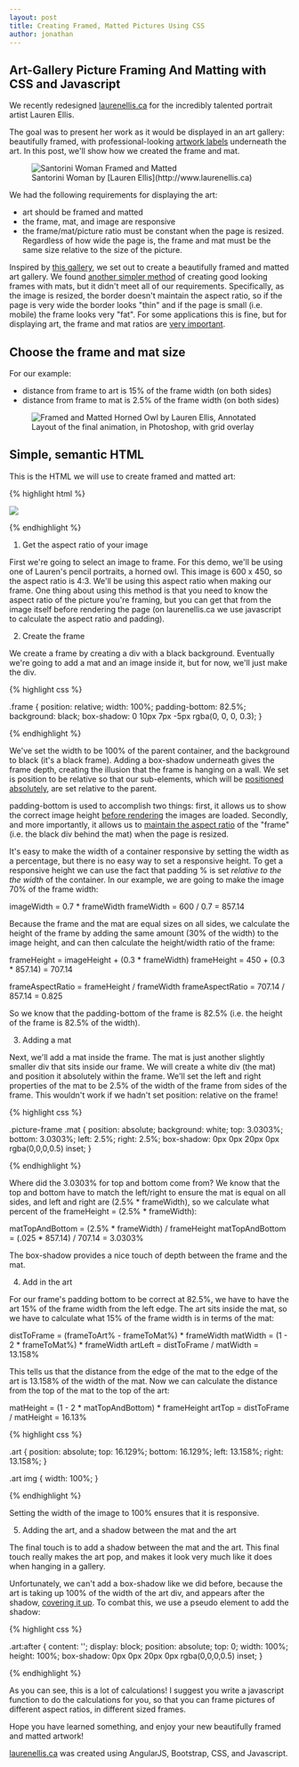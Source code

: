```yaml
---
layout: post
title: Creating Framed, Matted Pictures Using CSS
author: jonathan
---
```


## Art-Gallery Picture Framing And Matting with CSS and Javascript

We recently redesigned [laurenellis.ca](http://www.laurenellis.ca) for the incredibly talented portrait artist Lauren Ellis.

The goal was to present her work as it would be displayed in an art gallery: beautifully framed, with professional-looking
[artwork labels](https://thepracticalartworld.com/2014/06/18/examples-of-artwork-labels/) underneath the art.  In this post, we'll show how we created the frame and mat.

<figure class="figure">
  <img src="{{ site.baseurl }}/images/framed_santorini-woman.png" class="img-responsive" alt="Santorini Woman Framed and Matted" />
  <figcaption class="figure-caption">Santorini Woman by [Lauren Ellis](http://www.laurenellis.ca)</figcaption>
</figure>

We had the following requirements for displaying the art:
* art should be framed and matted
* the frame, mat, and image are responsive
* the frame/mat/picture ratio must be constant when the page is resized.  Regardless of how wide the page is, the frame and mat must be the same size relative to the size of the picture.

Inspired by [this gallery](https://tympanus.net/Development/3DGalleryRoom/), we set out to create a beautifully framed and matted art gallery.  We found [another simpler method](http://thenewcode.com/721/Sophisticated-Image-Matting-Effects-With-CSS) of creating good looking frames with mats, but it didn't meet all of our requirements.  Specifically, as the image is resized, the border doesn't maintain the aspect ratio, so if the page is very wide the border looks "thin" and if the page is small (i.e. mobile) the frame looks very "fat".  For some applications this is fine, but for displaying art, the frame and mat ratios are [very important](http://artofframinginc.com/faq/).

## Choose the frame and mat size

For our example:
  * distance from frame to art is 15% of the frame width (on both sides)
  * distance from frame to mat is 2.5% of the frame width (on both sides)

<figure class="figure">
  <img src="{{ site.baseurl }}/images/framed_annotated_framed_owl.png" class="img-responsive" alt="Framed and Matted Horned Owl by Lauren Ellis, Annotated" />
  <figcaption class="figure-caption">Layout of the final animation, in Photoshop, with grid overlay</figcaption>
</figure>

## Simple, semantic HTML

This is the HTML we will use to create framed and matted art:

{% highlight html %}

<div class="frame">
  <div class="mat">
    <div class="art">
      <img src="...">
    </div>
  </div>
</div>

{% endhighlight %}

1. Get the aspect ratio of your image

First we're going to select an image to frame.  For this demo, we'll be using one of Lauren's pencil portraits, a horned owl.  This image is 600 x 450, so the aspect ratio is 4:3.  We'll be using this aspect ratio when making our frame.  One thing about using this method is that you need to know the aspect ratio of the picture you're framing, but you can get that from the image itself before rendering the page (on laurenellis.ca we use javascript to calculate the aspect ratio and padding).

2. Create the frame

We create a frame by creating a div with a black background.  Eventually we're going to add a mat and an image inside it, but for now, we'll just make the div.

{% highlight css %}

.frame {
  position: relative;
  width: 100%;
  padding-bottom: 82.5%;
  background: black;
  box-shadow: 0 10px 7px -5px rgba(0, 0, 0, 0.3);
}

{% endhighlight %}

We've set the width to be 100% of the parent container, and the background to black (it's a black frame).  Adding a box-shadow underneath gives the frame depth, creating the illusion that the frame is hanging on a wall. We set is position to be relative so that our sub-elements, which will be [positioned absolutely](https://www.w3schools.com/css/css_positioning.asp), are set relative to the parent.

padding-bottom is used to accomplish two things: first, it allows us to show the correct image height [before rendering](http://andyshora.com/css-image-container-padding-hack.html) the images are loaded.  Secondly, and more importantly, it allows us to [maintain the aspect ratio](http://www.goldenapplewebdesign.com/responsive-aspect-ratios-with-pure-css/) of the "frame" (i.e. the black div behind the mat) when the page is resized.

It's easy to make the width of a container responsive by setting the width as a percentage, but there is no easy way to set a responsive height.  To get a responsive height we can use the fact that padding % is set *relative to the the width* of the container. In our example, we are going to make the image 70% of the frame width:

imageWidth = 0.7 * frameWidth
frameWidth = 600 / 0.7 = 857.14

Because the frame and the mat are equal sizes on all sides, we calculate the height of the frame by adding the same amount (30% of the width) to the image height, and can then calculate the height/width ratio of the frame:

frameHeight = imageHeight + (0.3 * frameWidth)
frameHeight = 450 + (0.3 * 857.14) = 707.14

frameAspectRatio = frameHeight / frameWidth
frameAspectRatio = 707.14 / 857.14 = 0.825

So we know that the padding-bottom of the frame is 82.5% (i.e. the height of the frame is 82.5% of the width).

3. Adding a mat

Next, we'll add a mat inside the frame.  The mat is just another slightly smaller div that sits inside our frame.  We will create a white div (the mat) and position it absolutely within the frame.  We'll set the left and right properties of the mat to be 2.5% of the width of the frame from sides of the frame.  This wouldn't work if we hadn't set position: relative on the frame!

{% highlight css %}

.picture-frame .mat {
  position: absolute;
  background: white;
  top: 3.0303%; bottom: 3.0303%; left: 2.5%; right: 2.5%;
  box-shadow: 0px 0px 20px 0px rgba(0,0,0,0.5) inset;
}

{% endhighlight %}

Where did the 3.0303% for top and bottom come from?  We know that the top and bottom have to match the left/right to ensure the mat is equal on all sides, and left and right are (2.5% * frameWidth), so we calculate what percent of the frameHeight = (2.5% * frameWidth):

matTopAndBottom = (2.5% * frameWidth) / frameHeight
matTopAndBottom = (.025 * 857.14) / 707.14 = 3.0303%

The box-shadow provides a nice touch of depth between the frame and the mat.

4. Add in the art

For our frame's padding bottom to be correct at 82.5%, we have to have the art 15% of the frame width from the left edge.  The art sits inside the mat, so we have to calculate what 15% of the frame width is in terms of the mat:

distToFrame = (frameToArt% - frameToMat%) * frameWidth
matWidth = (1 - 2 * frameToMat%) * frameWidth
artLeft = distToFrame / matWidth = 13.158%

This tells us that the distance from the edge of the mat to the edge of the art is 13.158% of the width of the mat.  Now we can calculate the distance from the top of the mat to the top of the art:

matHeight = (1 - 2 * matTopAndBottom) * frameHeight
artTop = distToFrame / matHeight = 16.13%

{% highlight css %}

.art {
  position: absolute;
  top: 16.129%; bottom: 16.129%; left: 13.158%; right: 13.158%;
}

.art img {
  width: 100%;
}

{% endhighlight %}


Setting the width of the image to 100% ensures that it is responsive.

5. Adding the art, and a shadow between the mat and the art

The final touch is to add a shadow between the mat and the art.  This final touch really makes the art pop, and makes it look very much like it does when hanging in a gallery.  

Unfortunately, we can't add a box-shadow like we did before, because the art is taking up 100% of the width of the art div, and appears after the shadow, [covering it up](http://thenewcode.com/721/Sophisticated-Image-Matting-Effects-With-CSS).  To combat this, we use a pseudo element to add the shadow:

{% highlight css %}

.art:after {
  content: '';
  display: block;
  position: absolute;
  top: 0;
  width: 100%;
  height: 100%;
  box-shadow: 0px 0px 20px 0px rgba(0,0,0,0.5) inset;
}

{% endhighlight %}

As you can see, this is a lot of calculations!  I suggest you write a javascript function to do the calculations for you, so that you can frame pictures of different aspect ratios, in different sized frames.

Hope you have learned something, and enjoy your new beautifully framed and matted artwork!

[laurenellis.ca](http://www.laurenellis.ca) was created using AngularJS, Bootstrap, CSS, and Javascript.
